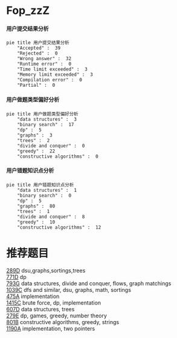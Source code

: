 # Fop_zzZ

<!-- tabs:start -->



#### **用户提交结果分析**

```mermaid
pie title 用户提交结果分析
    "Accepted" :  39
    "Rejected" :  0
    "Wrong answer" :  32
    "Runtime error" :  0
    "Time limit exceeded" :  3
    "Memory limit exceeded" :  3
    "Compilation error" :  0
    "Partial" :  0
```

#### **用户做题类型偏好分析**

```mermaid
pie title 用户做题类型偏好分析
    "data structures" :  3
    "binary search" :  17
    "dp" :  5
    "graphs" :  3
    "trees" :  2
    "divide and conquer" :  0
    "greedy" :  22
    "constructive algorithms" :  0
```
#### **用户错题知识点分析**

```mermaid
pie title 用户错题知识点分析
    "data structures" :  1
    "binary search" :  0
    "dp" :  5
    "graphs" :  80
    "trees" :  1
    "divide and conquer" :  8
    "greedy" :  10
    "constructive algorithms" :  12
```



<!-- tabs:end -->
# 推荐题目
[289D](https://codeforces.com/contest/289/problem/D)		dsu,graphs,sortings,trees		  
[771D](https://codeforces.com/contest/771/problem/D)		dp		  
[793G](https://codeforces.com/contest/793/problem/G)		data structures,
                        divide and conquer,
                        flows,
                        graph matchings		  
[1039C](https://codeforces.com/contest/1039/problem/C)		dfs and similar,
                        dsu,
                        graphs,
                        math,
                        sortings		  
[475A](https://codeforces.com/contest/475/problem/A)		implementation		  
[1415C](https://codeforces.com/contest/1415/problem/C)		brute force,
                        dp,
                        implementation		  
[607D](https://codeforces.com/contest/607/problem/D)		data structures,
                        trees		  
[279E](https://codeforces.com/contest/279/problem/E)		dp,
                        games,
                        greedy,
                        number theory		  
[801B](https://codeforces.com/contest/801/problem/B)		constructive algorithms,
                        greedy,
                        strings		  
[1190A](https://codeforces.com/contest/1190/problem/A)		implementation,
                        two pointers		  
